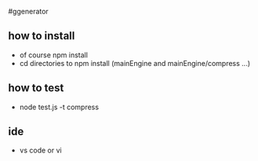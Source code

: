 #ggenerator

## how to install 
* of course  npm install 
* cd directories to npm install (mainEngine and mainEngine/compress ...)

## how to test 
* node test.js -t compress

## ide
* vs code or vi 
